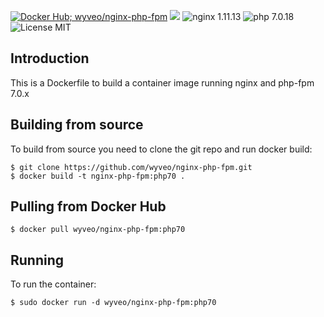 [![Docker Hub; wyveo/nginx-php-fpm](https://img.shields.io/badge/docker%20hub-wyveo%2Fnginx--php--fpm-blue.svg)](https://hub.docker.com/r/wyveo/nginx-php-fpm/) [![](https://images.microbadger.com/badges/image/wyveo/nginx-php-fpm.svg)](http://microbadger.com/images/wyveo/nginx-php-fpm "Get your own image badge on microbadger.com") ![nginx 1.11.13](https://img.shields.io/badge/nginx-1.11.13-brightgreen.svg) ![php 7.0.18](https://img.shields.io/badge/php--fpm-7.0.18-blue.svg) ![License MIT](https://img.shields.io/badge/license-MIT-blue.svg)
## Introduction
This is a Dockerfile to build a container image running nginx and php-fpm 7.0.x
## Building from source
To build from source you need to clone the git repo and run docker build:
```
$ git clone https://github.com/wyveo/nginx-php-fpm.git
$ docker build -t nginx-php-fpm:php70 .
```

## Pulling from Docker Hub
```
$ docker pull wyveo/nginx-php-fpm:php70
```

## Running
To run the container:
```
$ sudo docker run -d wyveo/nginx-php-fpm:php70
```
